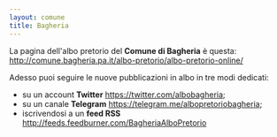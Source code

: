```yaml
---
layout: comune
title: Bagheria
---
```


La pagina dell'albo pretorio del **Comune di Bagheria** è questa: http://comune.bagheria.pa.it/albo-pretorio/albo-pretorio-online/

Adesso puoi seguire le nuove pubblicazioni in albo in tre modi dedicati:
* su un account **Twitter** https://twitter.com/albobagheria;
* su un canale **Telegram** https://telegram.me/albopretoriobagheria;
* iscrivendosi a un **feed RSS** http://feeds.feedburner.com/BagheriaAlboPretorio
